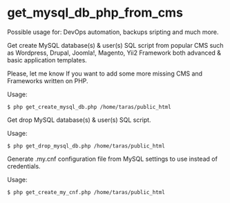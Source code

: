 # get_mysql_db_php_from_cms

Possible usage for: DevOps automation, backups sripting and much more.

Get create MySQL database(s) & user(s) SQL script from popular CMS such as Wordpress, Drupal, Joomla!, Magento, Yii2 Framework both advanced & basic application templates.

Please, let me know If you want to add some more missing CMS and Frameworks written on PHP.

Usage:
```
$ php get_create_mysql_db.php /home/taras/public_html
```

Get drop MySQL database(s) & user(s) SQL script.

Usage:
```
$ php get_drop_mysql_db.php /home/taras/public_html
```

Generate .my.cnf configuration file from MySQL settings to use instead of credentials.

Usage:
```
$ php get_create_my_cnf.php /home/taras/public_html
```
